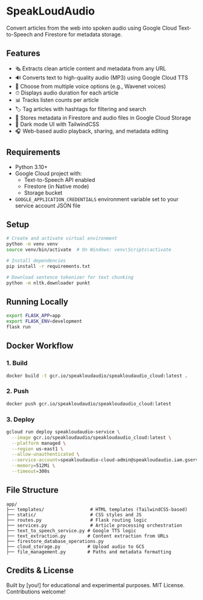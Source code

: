# SpeakLoudAudio

Convert articles from the web into spoken audio using Google Cloud Text-to-Speech and Firestore for metadata storage.

## Features

- 🗞 Extracts clean article content and metadata from any URL
- 🔊 Converts text to high-quality audio (MP3) using Google Cloud TTS
- 🎤 Choose from multiple voice options (e.g., Wavenet voices)
- ⏱ Displays audio duration for each article
- 📊 Tracks listen counts per article
- 🏷 Tag articles with hashtags for filtering and search
- 📁 Stores metadata in Firestore and audio files in Google Cloud Storage
- 🌙 Dark mode UI with TailwindCSS
- 🎧 Web-based audio playback, sharing, and metadata editing

## Requirements

- Python 3.10+
- Google Cloud project with:
  - Text-to-Speech API enabled
  - Firestore (in Native mode)
  - Storage bucket
- `GOOGLE_APPLICATION_CREDENTIALS` environment variable set to your service account JSON file

## Setup

```bash
# Create and activate virtual environment
python -m venv venv
source venv/bin/activate  # On Windows: venv\Scripts\activate

# Install dependencies
pip install -r requirements.txt

# Download sentence tokenizer for text chunking
python -m nltk.downloader punkt
```

## Running Locally

```bash
export FLASK_APP=app
export FLASK_ENV=development
flask run
```

## Docker Workflow

### 1. Build
```bash
docker build -t gcr.io/speakloudaudio/speakloudaudio_cloud:latest .
```

### 2. Push
```bash
docker push gcr.io/speakloudaudio/speakloudaudio_cloud:latest
```

### 3. Deploy
```bash
gcloud run deploy speakloudaudio-service \
  --image gcr.io/speakloudaudio/speakloudaudio_cloud:latest \
  --platform managed \
  --region us-east1 \
  --allow-unauthenticated \
  --service-account=speakloudaudio-cloud-admin@speakloudaudio.iam.gserviceaccount.com \
  --memory=512Mi \
  --timeout=300s
```

## File Structure

```
app/
├── templates/                 # HTML templates (TailwindCSS-based)
├── static/                    # CSS styles and JS
├── routes.py                  # Flask routing logic
├── services.py                # Article processing orchestration
├── text_to_speech_service.py # Google TTS logic
├── text_extraction.py        # Content extraction from URLs
├── firestore_database_operations.py
├── cloud_storage.py          # Upload audio to GCS
├── file_management.py        # Paths and metadata formatting
```

## Credits & License

Built by [you!] for educational and experimental purposes. MIT License. Contributions welcome!
